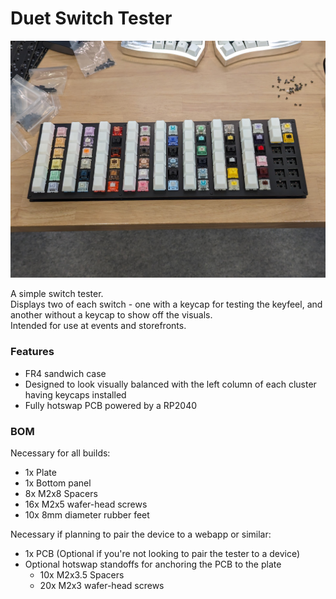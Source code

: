 # Duet Switch Tester

![Cover image](https://raw.githubusercontent.com/ai03-2725/duet-switch-tester/main/images/cover.jpg)

A simple switch tester.  
Displays two of each switch - one with a keycap for testing the keyfeel, and another without a keycap to show off the visuals.  
Intended for use at events and storefronts.  

### Features
- FR4 sandwich case
- Designed to look visually balanced with the left column of each cluster having keycaps installed
- Fully hotswap PCB powered by a RP2040

### BOM
Necessary for all builds:
- 1x Plate
- 1x Bottom panel
- 8x M2x8 Spacers
- 16x M2x5 wafer-head screws
- 10x 8mm diameter rubber feet
  
Necessary if planning to pair the device to a webapp or similar:
- 1x PCB (Optional if you're not looking to pair the tester to a device)
- Optional hotswap standoffs for anchoring the PCB to the plate
    - 10x M2x3.5 Spacers
    - 20x M2x3 wafer-head screws

